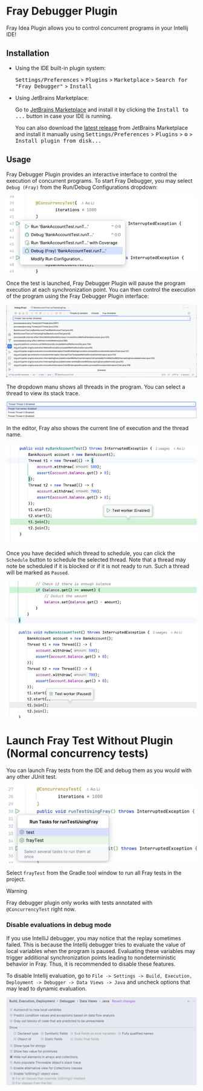 # Fray Debugger Plugin

<!-- Plugin description -->
Fray Idea Plugin allows you to control concurrent programs in your Intellij IDE!
<!-- Plugin description end -->

## Installation

- Using the IDE built-in plugin system:

  <kbd>Settings/Preferences</kbd> > <kbd>Plugins</kbd> > <kbd>Marketplace</kbd> > <kbd>Search for "Fray Debugger"</kbd> >
  <kbd>Install</kbd>

- Using JetBrains Marketplace:

  Go to [JetBrains Marketplace](https://plugins.jetbrains.com/plugin/26623-fray-debugger) and install it by clicking the <kbd>Install to ...</kbd> button in case your IDE is running.

  You can also download the [latest release](https://plugins.jetbrains.com/plugin/26623-fray-debugger/versions) from JetBrains Marketplace and install it manually using
  <kbd>Settings/Preferences</kbd> > <kbd>Plugins</kbd> > <kbd>⚙️</kbd> > <kbd>Install plugin from disk...</kbd>

## Usage

Fray Debugger Plugin provides an interactive interface to control the execution of concurrent programs. To start 
Fray Debugger, you may select `Debug (Fray)` from the Run/Debug Configurations dropdown:

![img.png](images/fray-plugin-launch.png)

Once the test is launched, Fray Debugger Plugin will pause the program execution at each synchronization point. You can 
then control the execution of the program using the Fray Debugger Plugin interface:

![img.png](images/fray-panel.png)

The dropdown manu shows all threads in the program. You can select a thread to view its stack trace.

![img.png](images/fray-dropdown.png)

In the editor, Fray also shows the current line of execution and the thread name.

![img.png](images/fray-editor.png)

Once you have decided which thread to schedule, you can click the `Schedule` button to schedule the selected thread.
Note that a thread may note be scheduled if it is blocked or if it is not ready to run. Such a thread will 
be marked as `Paused`.

![img.png](images/thread-paused.png)


# Launch Fray Test Without Plugin (Normal concurrency tests)

You can launch Fray tests from the IDE and debug them as you would with any other JUnit test.

![fray-idea.png](./images/fray-idea.png)

Select `frayTest` from the Gradle tool window to run all Fray tests in the project.


> [!WARNING]
> Fray debugger plugin only works with tests annotated with `@ConcurrencyTest` right now.


### Disable evaluations in debug mode

If you use IntelliJ debugger, you may notice that the replay sometimes failed. This is because the Intellij debugger
tries to evaluate the value of local variables when the program is paused. Evaluating these variables may trigger 
additional synchronization points leading to nondeterministic behavior in Fray. Thus, it is recommended to disable
these features. 

To disable Intellij evaluation, 
go to `File -> Settings -> Build, Execution, Deployment -> Debugger -> Data Views -> Java` and uncheck options that may 
lead to dynamic evaluation.

![img.png](debugger_config.png)
